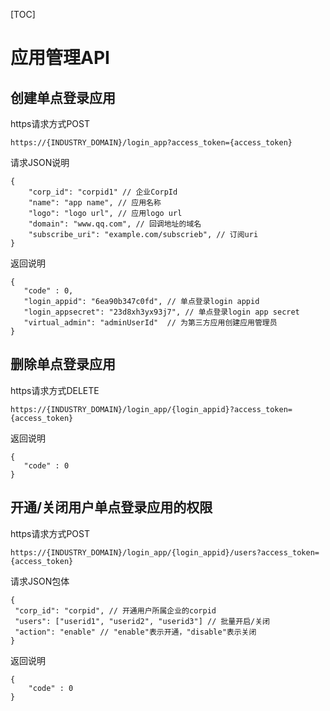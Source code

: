 [TOC]

# 应用管理API

## 创建单点登录应用

https请求方式POST

```
https://{INDUSTRY_DOMAIN}/login_app?access_token={access_token}
```

请求JSON说明

```
{
    "corp_id": "corpid1" // 企业CorpId
    "name": "app name", // 应用名称
    "logo": "logo url", // 应用logo url
    "domain": "www.qq.com", // 回调地址的域名
    "subscribe_uri": "example.com/subscrieb", // 订阅uri
}
```

返回说明

```
{
   "code" : 0,
   "login_appid": "6ea90b347c0fd", // 单点登录login appid
   "login_appsecret": "23d8xh3yx93j7", // 单点登录login app secret
   "virtual_admin": "adminUserId"  // 为第三方应用创建应用管理员
}
```

## 删除单点登录应用

https请求方式DELETE

```
https://{INDUSTRY_DOMAIN}/login_app/{login_appid}?access_token={access_token}
```

返回说明

```
{
   "code" : 0
}
```


## 开通/关闭用户单点登录应用的权限

https请求方式POST

```
https://{INDUSTRY_DOMAIN}/login_app/{login_appid}/users?access_token={access_token}
```


请求JSON包体

```
{
 "corp_id": "corpid", // 开通用户所属企业的corpid
 "users": ["userid1", "userid2", "userid3"] // 批量开启/关闭
 "action": "enable" // "enable"表示开通，"disable"表示关闭
}
```

返回说明

```
{
    "code" : 0
}
```
